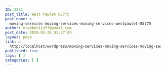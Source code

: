 ```yaml
---
ID: 2231
post_title: West Pawlet 05775
post_name: >
  moving-services-moving-services-moving-services-westpawlet-05775
author: mrgabonijeff@gmail.com
post_date: 2018-03-28 01:37:09
layout: page
link: >
  http://localhost/wordpress/moving-services-moving-services-moving-services-westpawlet-05775/
published: true
tags: [ ]
categories: [ ]
---
```

